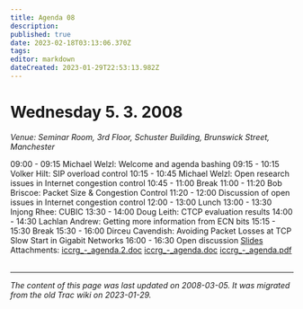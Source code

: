 ```yaml
---
title: Agenda 08
description: 
published: true
date: 2023-02-18T03:13:06.370Z
tags: 
editor: markdown
dateCreated: 2023-01-29T22:53:13.982Z
---
```


# Wednesday 5. 3. 2008
*Venue: Seminar Room, 3rd Floor, Schuster Building, Brunswick Street, Manchester*

09:00 - 09:15 Michael Welzl: Welcome and agenda bashing
09:15 - 10:15 Volker Hilt: SIP overload control
10:15 - 10:45 Michael Welzl: Open research issues in Internet congestion control
10:45 - 11:00 Break
11:00 - 11:20 Bob Briscoe: Packet Size & Congestion Control
11:20 - 12:00 Discussion of open issues in Internet congestion control
12:00 - 13:00 Lunch
13:00 - 13:30 Injong Rhee: CUBIC
13:30 - 14:00 Doug Leith: CTCP evaluation results
14:00 - 14:30 Lachlan Andrew: Getting more information from ECN bits
15:15 - 15:30 Break
15:30 - 16:00 Dirceu Cavendish: Avoiding Packet Losses at TCP Slow Start in Gigabit Networks
16:00 - 16:30 Open discussion
[Slides](http://www.welzl.at/iccrg-mar08-slides/)
Attachments:
[iccrg_-_agenda.2.doc](/iccrg_-_agenda.2.doc)
[iccrg_-_agenda.doc](/iccrg_-_agenda.doc)
[iccrg_-_agenda.pdf](/iccrg_-_agenda.pdf)
&nbsp;
&nbsp;
&nbsp;

---

*The content of this page was last updated on 2008-03-05. It was migrated from the old Trac wiki on 2023-01-29.*
